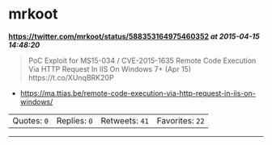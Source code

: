 # mrkoot
**https://twitter.com/mrkoot/status/588353164975460352 _at 2015-04-15 14:48:20_**
<blockquote>
PoC Exploit for  MS15-034 / CVE-2015-1635 Remote Code Execution Via HTTP Request In IIS On Windows 7+ (Apr 15) https://t.co/XUnqBRK20P
</blockquote>

* https://ma.ttias.be/remote-code-execution-via-http-request-in-iis-on-windows/

<table><tr>
<td>Quotes: <code>0</code></td>
<td>Replies: <code>0</code></td>
<td>Retweets: <code>41</code></td>
<td>Favorites: <code>22</code></td>
</table></tr>

---

